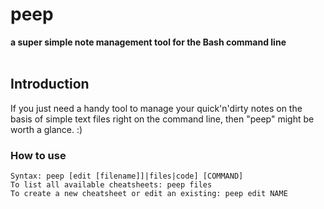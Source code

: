 # peep
**a super simple note management tool for the Bash command line**
<br />
<br />
## Introduction
If you just need a handy tool to manage your quick'n'dirty notes on the basis of simple text files right on the command line, then "peep" might be worth a glance. :)

### How to use
    Syntax: peep [edit [filename]]|files|code] [COMMAND]
    To list all available cheatsheets: peep files
    To create a new cheatsheet or edit an existing: peep edit NAME
